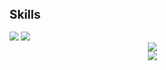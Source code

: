 <h2>Skills</h2>
<img src="https://img.shields.io/badge/JavaScript-F7DF1E.svg?style=for-the-badge&logo=JavaScript&logoColor=black" /> <img src="https://img.shields.io/badge/HTML5-E34F26.svg?style=for-the-badge&logo=HTML5&logoColor=white" />

<div align="center">
  <img src="https://github-readme-streak-stats.herokuapp.com/?user=yopopova" /> </br>
  <img src="https://github-readme-stats.vercel.app/api/top-langs/?username=yopopova&layout=compact" />
</div>
<!-- <img src="https://github-readme-stats.vercel.app/api/top-langs/?username=yopopova&layout=compact" /> -->

<!---
yopopova/yopopova is a ✨ special ✨ repository because its `README.md` (this file) appears on your GitHub profile.
You can click the Preview link to take a look at your changes.
--->

